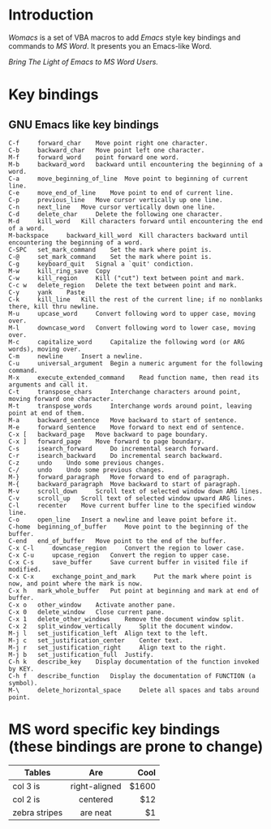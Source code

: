 # Introduction

*Womacs* is a set of VBA macros to add *Emacs* style key bindings and commands to *MS Word*. It presents you an Emacs-like Word.


*Bring The Light of Emacs to MS Word Users.*

# Key bindings
## GNU Emacs like key bindings
    C-f 	forward_char 	Move point right one character.
    C-b 	backward_char 	Move point left one character.
    M-f 	forward_word 	point forward one word.
    M-b 	backward_word 	backward until encountering the beginning of a word.
    C-a 	move_beginning_of_line 	Move point to beginning of current line.
    C-e 	move_end_of_line 	Move point to end of current line.
    C-p 	previous_line 	Move cursor vertically up one line.
    C-n 	next_line 	Move cursor vertically down one line.
    C-d 	delete_char 	Delete the following one character.
    M-d 	kill_word 	Kill characters forward until encountering the end of a word.
    M-backspace 	backward_kill_word 	Kill characters backward until encountering the beginning of a word.
    C-SPC 	set_mark_command 	Set the mark where point is.
    C-@ 	set_mark_command 	Set the mark where point is.
    C-g 	keyboard_quit 	Signal a `quit' condiction.
    M-w 	kill_ring_save 	Copy
    C-w 	kill_region 	Kill ("cut") text between point and mark.
    C-c w 	delete_region 	Delete the text between point and mark.
    C-y 	yank 	Paste
    C-k 	kill_line 	Kill the rest of the current line; if no nonblanks there, kill thru newline.
    M-u 	upcase_word 	Convert following word to upper case, moving over.
    M-l 	downcase_word 	Convert following word to lower case, moving over.
    M-c 	capitalize_word 	Capitalize the following word (or ARG words), moving over.
    C-m 	newline 	Insert a newline.
    C-u 	universal_argument 	Begin a numeric argument for the following command.
    M-x 	execute_extended_command 	Read function name, then read its arguments and call it.
    C-t 	transpose_chars 	Interchange characters around point, moving forward one character.
    M-t 	transpose_words 	Interchange words around point, leaving point at end of them.
    M-a 	backward_sentence 	Move backward to start of sentence.
    M-e 	forward_sentence 	Move forward to next end of sentence.
    C-x [ 	backward_page 	Move backward to page boundary.
    C-x ] 	forward_page 	Move forward to page boundary.
    C-s 	isearch_forward 	Do incremental search forward.
    C-r 	isearch_backward 	Do incremental search backward.
    C-z 	undo 	Undo some previous changes.
    C-/ 	undo 	Undo some previous changes.
    M-} 	forward_paragraph 	Move forward to end of paragraph.
    M-{ 	backward_paragraph 	Move backward to start of paragraph.
    M-v 	scroll_down 	Scroll text of selected window down ARG lines.
    C-v 	scroll_up 	Scroll text of selected window upward ARG lines.
    C-l 	recenter 	Move current buffer line to the specified window line.
    C-o 	open_line 	Insert a newline and leave point before it.
    C-home 	beginning_of_buffer 	Move point to the beginning of the buffer.
    C-end 	end_of_buffer 	Move point to the end of the buffer.
    C-x C-l 	downcase_region 	Convert the region to lower case.
    C-x C-u 	upcase_region 	Convert the region to upper case.
    C-x C-s 	save_buffer 	Save current buffer in visited file if modified.
    C-x C-x 	exchange_point_and_mark 	Put the mark where point is now, and point where the mark is now.
    C-x h 	mark_whole_buffer 	Put point at beginning and mark at end of buffer.
    C-x o 	other_window 	Activate another pane.
    C-x 0 	delete_window 	Close current pane.
    C-x 1 	delete_other_windows 	Remove the document window split.
    C-x 2 	split_window_vertically 	Split the document window.
    M-j l 	set_justification_left 	Align text to the left.
    M-j c 	set_justification_center 	Center text.
    M-j r 	set_justification_right 	Align text to the right.
    M-j b 	set_justification_full 	Justify.
    C-h k 	describe_key 	Display documentation of the function invoked by KEY.
    C-h f 	describe_function 	Display the documentation of FUNCTION (a symbol).
    M-\ 	delete_horizontal_space 	Delete all spaces and tabs around point.


# MS word specific key bindings (these bindings are prone to change) 

| Tables        | Are           | Cool  |
| ------------- |:-------------:| -----:|
| col 3 is      | right-aligned | $1600 |
| col 2 is      | centered                |   $12 |
| zebra stripes | are neat      |    $1 |
